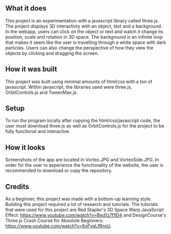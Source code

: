 ## What it does 

This project is an experimentation with a javascript library called three.js. The project displays 3D interactivty with an object, text and a background. In the webapp, users can click on the object or text and watch it change its position, scale and rotation in 3D space. The background is an infinite loop that makes it seem like the user is travelling through a white space with dark particles. Users can also change the perspective of how they view the objects by clicking and dragging the screen. 

## How it was built 

This project was built using minimal amounts of html/css with a ton of javascript. Within javascript, the libraries used were three.js, OrbitControls.js and TweenMax.js.

## Setup

To run the program locally after copying the html/css/javascript code, the user must download three.js as well as OrbitControls.js for the project to be fully functional and interactive. 

## How it looks

Screenshots of the app are located in Vortex.JPG and VortexSide.JPG. In order for the user to experience the functionality of the website, the user is recommended to download or copy the repository.

## Credits 
As a beginner, this project was made with a bottom-up learning style. Building this project required a lot of research and tutorials. The tutorials that were used for this project are Red Stapler's 3D Space Warp JavaScript Effect: https://www.youtube.com/watch?v=Bed1z7f1EI4 and DesignCourse's Three.js Crash Course for Absolute Beginners: https://www.youtube.com/watch?v=6oFvqLfRnsU.
